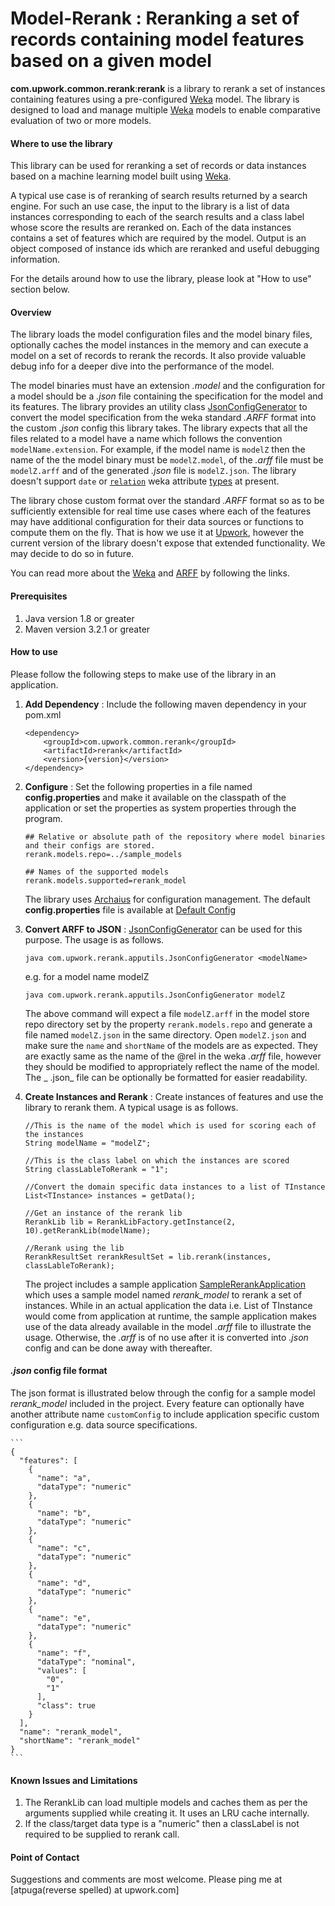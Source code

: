 # Model-Rerank : Reranking a set of records containing model features based on a given model

__com.upwork.common.rerank__:__rerank__ is a library to rerank a set of instances containing features using a
pre-configured [Weka][weka] model. The library is designed to load and manage multiple [Weka][weka] models to enable comparative
evaluation of two or more models.

#### Where to use the library
This library can be used for reranking a set of records or data instances based on a machine learning model built using
[Weka][weka]. 

A typical use case is of reranking of search results returned by a search engine. For such an use case,
the input to the library is a list of data instances corresponding to each of the search results and a class label
whose score the results are reranked on. Each of the data instances contains a set of features which are required by the
 model. Output is an object composed of instance ids which are reranked and useful debugging information.

For the details around how to use the library, please look at "How to use" section below.

#### Overview

The library loads the model configuration files and the model binary files, optionally caches the model instances in the 
memory and can execute a model on a set of records to rerank the records. It also provide valuable debug info for a 
deeper dive into the performance of the model. 

The model binaries must have an extension _.model_ and the configuration for a model should be a _.json_ file 
containing the specification for the model and its features. The library provides an utility class
[JsonConfigGenerator][configgen] to convert the model specification from the weka standard _.ARFF_ format into the
custom _.json_ config this library takes. The library expects that all the files related to a model have a name which
 follows the convention `modelName.extension`. For example, if the model name is `modelZ` then the name of the the
 model binary must be `modelZ.model`, of the _.arff_ file must be `modelZ.arff` and of the generated _.json_ file is
  `modelZ.json`. The library doesn't support `date` or [`relation`][multiInstance] weka attribute [types][wekaTypes]
  at present.

The library chose custom format over the standard _.ARFF_ format so as to be sufficiently extensible for real time
use cases where each of the features may have additional configuration for their data sources or functions to compute
  them on the fly. That is how  we use it at [Upwork][upwork], however the current version of the library doesn't
  expose that extended functionality. We may decide to do so in future.

 You can read more about the [Weka][weka] and [ARFF][arff] by following the links.

#### Prerequisites
1. Java version 1.8 or greater
2. Maven version 3.2.1 or greater

#### How to use

Please follow the following steps to make use of the library in an application.

1. **Add Dependency** : Include the following maven dependency in your pom.xml

    ```
    <dependency>
        <groupId>com.upwork.common.rerank</groupId>
        <artifactId>rerank</artifactId>
        <version>{version}</version>
    </dependency>
    ```

2. **Configure** : Set the following properties in a file named __config.properties__ and make it available on the 
classpath of the application or set the properties as system properties through the program.

    ```
    ## Relative or absolute path of the repository where model binaries and their configs are stored.
    rerank.models.repo=../sample_models  
    
    ## Names of the supported models
    rerank.models.supported=rerank_model 
    ```

    The library uses [Archaius][archaius] for configuration management. The default __config.properties__ file is 
    available at [Default Config][defaultConfig]

3. **Convert ARFF to JSON** : [JsonConfigGenerator][configgen] can be used for this purpose. The usage is as follows.

    ```
    java com.upwork.rerank.apputils.JsonConfigGenerator <modelName>
    ```
    e.g. for a model name modelZ

    ```
    java com.upwork.rerank.apputils.JsonConfigGenerator modelZ
    ```

    The above command will expect a file `modelZ.arff` in the model store repo directory set by the property
    `rerank.models.repo` and generate a file named `modelZ.json` in the same directory. Open `modelZ.json` and make 
    sure the `name` and `shortName` of the models are as expected. They are exactly same as the name of the @rel in 
    the weka _.arff_ file, however they should be modified to appropriately reflect the name of the model. The _
    .json_ file can be optionally be formatted for easier readability.

4. **Create Instances and Rerank** : Create instances of features and use the library to rerank them. A typical 
usage is as follows.

    ```
    //This is the name of the model which is used for scoring each of the instances
    String modelName = "modelZ"; 
    
    //This is the class label on which the instances are scored
    String classLableToRerank = "1"; 
    
    //Convert the domain specific data instances to a list of TInstance
    List<TInstance> instances = getData(); 
    
    //Get an instance of the rerank lib
    RerankLib lib = RerankLibFactory.getInstance(2, 10).getRerankLib(modelName); 
    
    //Rerank using the lib
    RerankResultSet rerankResultSet = lib.rerank(instances, classLableToRerank); 
    ```

    The project includes a sample application [SampleRerankApplication][sampleApp] which uses a sample model named 
    _rerank_model_ to rerank a set of instances. While in an actual application the data i.e. List of TInstance
    would come from application at runtime, the sample application makes use of the data already available in the model 
    _.arff_ file to illustrate the usage. Otherwise, the _.arff_ is of no use after it is converted into _.json_ config 
    and can be done away with thereafter.

#### _.json_ config file format

The json format is illustrated below through the config for a sample model _rerank_model_ included in the
project. Every feature can optionally have another attribute name `customConfig` to include application specific 
custom configuration e.g. data source specifications.

    ```
    {
      "features": [
        {
          "name": "a",
          "dataType": "numeric"
        },
        {
          "name": "b",
          "dataType": "numeric"
        },
        {
          "name": "c",
          "dataType": "numeric"
        },
        {
          "name": "d",
          "dataType": "numeric"
        },
        {
          "name": "e",
          "dataType": "numeric"
        },
        {
          "name": "f",
          "dataType": "nominal",
          "values": [
            "0",
            "1"
          ],
          "class": true
        }
      ],
      "name": "rerank_model",
      "shortName": "rerank_model"
    }
    ```
    
#### Known Issues and Limitations
1. The RerankLib can load multiple models and caches them as per the arguments supplied while creating it. It uses an LRU cache internally.
2. If the class/target data type is a "numeric" then a classLabel is not required to be supplied to rerank call.

#### Point of Contact
Suggestions and comments are most welcome. Please ping me at [atpuga(reverse spelled) at upwork.com]

[configgen]:./rerank/src/main/java/com/upwork/rerank/apputils/JsonConfigGenerator.java
[defaultConfig]:./rerank/src/main/resources/config.properties
[sampleApp]:./rerank-example/src/main/java/com/upwork/rerankexample/SampleRerankApplication.java
[weka]:http://www.cs.waikato.ac.nz/ml/weka/
[arff]:http://weka.wikispaces.com/ARFF
[upwork]:http://upwork.com
[archaius]:https://github.com/Netflix/archaius
[multiInstance]:https://weka.wikispaces.com/Multi-instance+classifications
[wekaTypes]:http://www.cs.waikato.ac.nz/ml/weka/arff.html
